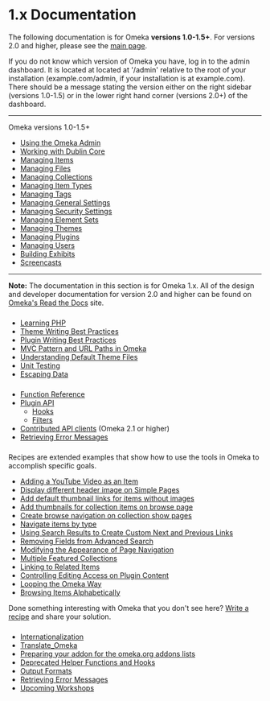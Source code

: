1.x Documentation
=================

The following documentation is for Omeka **versions 1.0-1.5+**. For versions 2.0 and higher, please see the [main page](http://omeka.org/codex/).

If you do not know which version of Omeka you have, log in to the admin dashboard. It is located at located at '/admin' relative to the root of your installation (example.com/admin, if your installation is at example.com). There should be a message stating the version either on the right sidebar (versions 1.0-1.5) or in the lower right hand corner (versions 2.0+) of the dashboard.

-----------------------------------------------------------------------------------------

Omeka versions 1.0-1.5+

-   [Using the Omeka Admin](https://omeka.org/codex/Using_the_Omeka_Admin "Using the Omeka Admin")
-   [Working with Dublin Core](Working_with_Dublin_Core.html "Working with Dublin Core")
-   [Managing Items](https://omeka.org/codex/Managing_Items "Managing Items")
-   [Managing Files](https://omeka.org/codex/Managing_Files "Managing Files")
-   [Managing Collections](https://omeka.org/codex/Managing_Collections "Managing Collections")
-   [Managing Item Types](https://omeka.org/codex/Managing_Item_Types "Managing Item Types")
-   [Managing Tags](https://omeka.org/codex/Managing_Tags "Managing Tags")
-   [Managing General Settings](https://omeka.org/codex/Managing_General_Settings "Managing General Settings")
-   [Managing Security Settings](https://omeka.org/codex/Managing_Security_Settings "Managing Security Settings")
-   [Managing Element Sets](https://omeka.org/codex/Managing_Element_Sets "Managing Element Sets")
-   [Managing Themes](https://omeka.org/codex/Managing_Themes "Managing Themes")
-   [Managing Plugins](Managing_Plugins.html "Managing Plugins")
-   [Managing Users](https://omeka.org/codex/Managing_Users "Managing Users")
-   [Building Exhibits](Plugins/ExhibitBuilder.html)
-   [Screencasts](Screencasts.html "Screencasts")

---------------------------------------------------------------------------------------------------------------

**Note:** The documentation in this section is for Omeka 1.x. All of the design and developer documentation for version 2.0 and higher can be found on [Omeka's Read the Docs](http://omeka.readthedocs.org) site.

### 
-   [Learning PHP](https://omeka.org/codex/Learning_PHP "Learning PHP")
-   [Theme Writing Best Practices](https://omeka.org/codex/Theme_Writing_Best_Practices "Theme Writing Best Practices")
-   [Plugin Writing Best Practices](https://omeka.org/codex/Plugin_Writing_Best_Practices "Plugin Writing Best Practices")
-   [MVC Pattern and URL Paths in Omeka](https://omeka.org/codex/MVC_Pattern_and_URL_Paths_in_Omeka "MVC Pattern and URL Paths in Omeka")
-   [Understanding Default Theme Files](https://omeka.org/codex/Understanding_Default_Theme_Files "Understanding Default Theme Files")
-   [Unit Testing](https://omeka.org/codex/Unit_Testing "Unit Testing")
-   [Escaping Data](https://omeka.org/codex/Escaping_Data "Escaping Data")

### 

-   [Function Reference](Functions.1.html "Functions")
-   [Plugin API](https://omeka.org/codex/Plugin_API "Plugin API")
    -   [Hooks](https://omeka.org/codex/Hooks "Hooks")
    -   [Filters](https://omeka.org/codex/Filters "Filters")
-   [Contributed API clients](https://omeka.org/codex/Contributed_API_clients "Contributed API clients") (Omeka 2.1 or higher)
-   [Retrieving Error Messages](Retrieving_Error_Messages.html "Retrieving Error Messages")

### 

Recipes are extended examples that show how to use the tools in Omeka to accomplish specific goals.

-   [Adding a YouTube Video as an Item](https://omeka.org/codex/Recipes/YouTube_Video_For_Item "Recipes/YouTube Video For Item")
-   [Display different header image on Simple Pages](https://omeka.org/codex/Recipes/Display_different_header_image "Recipes/Display different header image")
-   [Add default thumbnail links for items without images](https://omeka.org/codex/Recipes/Default_Item_Thumbnail_Images "Recipes/Default Item Thumbnail Images")
-   [Add thumbnails for collection items on browse page](https://omeka.org/codex/Recipes/Collection_Item_Thumbnails "Recipes/Collection Item Thumbnails")
-   [Create browse navigation on collection show pages](https://omeka.org/codex/Recipes/Browse_Within_A_Collection "Recipes/Browse Within A Collection")
-   [Navigate items by type](https://omeka.org/codex/Recipes/Navigate_Items_by_Type "Recipes/Navigate Items by Type")
-   [Using Search Results to Create Custom Next and Previous Links](https://omeka.org/codex/Recipes/Using_Search_Results_to_Create_Custom_Next_and_Previous_Links "Recipes/Using Search Results to Create Custom Next and Previous Links")
-   [Removing Fields from Advanced Search](https://omeka.org/codex/Recipes/Removing_Fields_from_Advanced_Search "Recipes/Removing Fields from Advanced Search")
-   [Modifying the Appearance of Page Navigation](https://omeka.org/codex/Recipes/Modifying_Appearance_of_Page_Navigation "Recipes/Modifying Appearance of Page Navigation")
-   [Multiple Featured Collections](https://omeka.org/codex/Recipes/Multiple_Featured_Collections "Recipes/Multiple Featured Collections")
-   [Linking to Related Items](https://omeka.org/codex/Recipes/Linking_to_Related_Items "Recipes/Linking to Related Items")
-   [Controlling Editing Access on Plugin Content](https://omeka.org/codex/Recipes/Controlling_Editing_Access_on_Plugin_Content "Recipes/Controlling Editing Access on Plugin Content")
-   [Looping the Omeka Way](https://omeka.org/codex/Recipes/Looping_the_Omeka_Way "Recipes/Looping the Omeka Way")
-   [Browsing Items Alphabetically](https://omeka.org/codex/Recipes/Browsing_Items_Alphabetically "Recipes/Browsing Items Alphabetically")

Done something interesting with Omeka that you don't see here? [Write a recipe](https://omeka.org/codex/How_to_write_a_recipe_page "How to write a recipe page") and share your solution.

### 

-   [Internationalization](https://omeka.org/codex/Internationalization "Internationalization")
-   [Translate\_Omeka](Translate_Omeka.html "Translate Omeka")
-   [Preparing your addon for the omeka.org addons
    lists](https://omeka.org/codex/Preparing_your_addon_for_the_omeka.org_addons_lists "Preparing your addon for the omeka.org addons lists")
-   [Deprecated Helper Functions and
    Hooks](https://omeka.org/codex/Deprecated_Helper_Functions_and_Hooks "Deprecated Helper Functions and Hooks")
-   [Output Formats](https://omeka.org/codex/Output_Formats "Output Formats")
-   [Retrieving Error Messages](Retrieving_Error_Messages.html "Retrieving Error Messages")
-   [Upcoming Workshops](Upcoming_Workshops.html "Upcoming Workshops")

